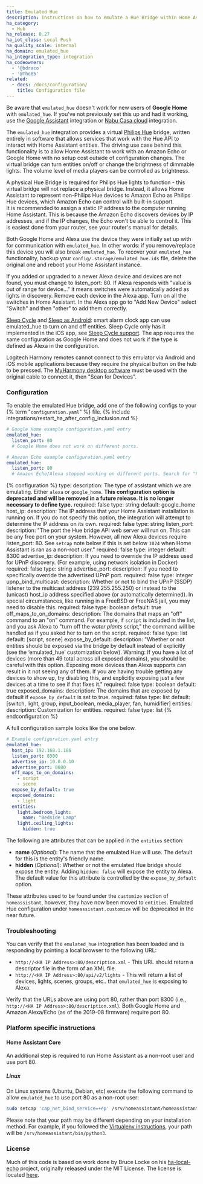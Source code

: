 ```yaml
---
title: Emulated Hue
description: Instructions on how to emulate a Hue Bridge within Home Assistant.
ha_category:
  - Hub
ha_release: 0.27
ha_iot_class: Local Push
ha_quality_scale: internal
ha_domain: emulated_hue
ha_integration_type: integration
ha_codeowners:
  - '@bdraco'
  - '@Tho85'
related:
  - docs: /docs/configuration/
    title: Configuration file
---
```


<div class='note warning'>

Be aware that `emulated_hue` doesn't work for new users of **Google Home** with `emulated_hue`. If you've not previously set this up and had it working, use the [Google Assistant](/integrations/google_assistant/) integration or [Nabu Casa cloud](/integrations/cloud) integration.

</div>

The `emulated_hue` integration provides a virtual [Philips Hue](https://www.philips-hue.com) bridge, written entirely in software that allows services that work with the Hue API to interact with Home Assistant
entities. The driving use case behind this functionality is to allow Home Assistant to work with an Amazon Echo or Google Home with no setup cost outside of configuration changes.
The virtual bridge can turn entities on/off or change the brightness of dimmable lights. The volume level of media players can be controlled as brightness.

<div class='note'>
A physical Hue Bridge is required for Philips Hue lights to function - this virtual bridge will not replace a physical bridge. Instead, it allows Home Assistant to represent non-Philips Hue devices to Amazon Echo as Philips Hue devices, which Amazon Echo can control with built-in support.
</div>

<div class='note'>
It is recommended to assign a static IP address to the computer running Home Assistant. This is because the Amazon Echo discovers devices by IP addresses, and if the IP changes, the Echo won't be able to control it. This is easiest done from your router, see your router's manual for details.
</div>

<div class='note'>

Both Google Home and Alexa use the device they were initially set up with for communication with `emulated_hue`. In other words: if you remove/replace this device you will also break `emulated_hue`. To recover your `emulated_hue` functionality, backup your `config/.storage/emulated_hue.ids` file, delete the original one and reboot your Home Assistant instance.

If you added or upgraded to a newer Alexa device and devices are not found, you must change to listen_port: 80. If Alexa responds with "value is out of range for device..." it means switches were automatically added as lights in discovery. Remove each device in the Alexa app. Turn on all the switches in Home Assistant. In the Alexa app go to "Add New Device" select "Switch" and then "other" to add them correctly.

</div>

<div class='note'>

[Sleep Cycle](https://www.sleepcycle.com) and [Sleep as Android](https://sleep.urbandroid.org): smart alarm clock app can use emulated_hue to turn on and off entities. Sleep Cycle only has it implemented in the iOS app, see [Sleep Cycle support](https://support.sleepcycle.com/hc/articles/207670385-Does-Sleep-Cycle-integrates-with-Phillips-Hue-). The app requires the same configuration as Google Home and does not work if the type is defined as Alexa in the configuration.

</div>

<div class='note'>
  
Logitech Harmony remotes cannot connect to this emulator via Android and iOS mobile applications because they require the physical button on the hub to be pressed. The [MyHarmony desktop software](https://support.myharmony.com/download) must be used with the original cable to connect it, then "Scan for Devices". 
  
</div>

### Configuration

To enable the emulated Hue bridge, add one of the following configs to your {% term "`configuration.yaml`" %} file.
{% include integrations/restart_ha_after_config_inclusion.md %}

```yaml
# Google Home example configuration.yaml entry
emulated_hue:
  listen_port: 80
  # Google Home does not work on different ports.
```

```yaml
# Amazon Echo example configuration.yaml entry
emulated_hue:
  listen_port: 80
  # Amazon Echo/Alexa stopped working on different ports. Search for "Philips Hue Bridge V1 (round)" in the Alexa App to discover devices.
```

{% configuration %}
type:
  description: The type of assistant which we are emulating. Either `alexa` or `google_home`. **This configuration option is deprecated and will be removed in a future release. It is no longer necessary to define type.**
  required: false
  type: string
  default: google_home
host_ip:
  description: The IP address that your Home Assistant installation is running on. If you do not specify this option, the integration will attempt to determine the IP address on its own.
  required: false
  type: string
listen_port:
  description: "The port the Hue bridge API web server will run on. This can be any free port on your system. However, all new Alexa devices require listen_port: 80. See `setcap` note below if this is set below `1024` when Home Assistant is ran as a non-root user."
  required: false
  type: integer
  default: 8300
advertise_ip:
  description: If you need to override the IP address used for UPnP discovery. (For example, using network isolation in Docker)
  required: false
  type: string
advertise_port:
  description: If you need to specifically override the advertised UPnP port.
  required: false
  type: integer
upnp_bind_multicast:
  description: Whether or not to bind the UPnP (SSDP) listener to the multicast address (239.255.255.250) or instead to the (unicast) host_ip address specified above (or automatically determined). In special circumstances, like running in a FreeBSD or FreeNAS jail, you may need to disable this.
  required: false
  type: boolean
  default: true
off_maps_to_on_domains:
  description: The domains that maps an "off" command to an "on" command. For example, if `script` is included in the list, and you ask Alexa to "turn off the *water plants* script," the command will be handled as if you asked her to turn on the script.
  required: false
  type: list
  default: [script, scene]
expose_by_default:
  description: "Whether or not entities should be exposed via the bridge by default instead of explicitly (see the ‘emulated_hue’ customization below). Warning: If you have a lot of devices (more than 49 total across all exposed domains), you should be careful with this option. Exposing more devices than Alexa supports can result in it not seeing any of them. If you are having trouble getting any devices to show up, try disabling this, and explicitly exposing just a few devices at a time to see if that fixes it."
  required: false
  type: boolean
  default: true
exposed_domains:
  description: The domains that are exposed by default if `expose_by_default` is set to true.
  required: false
  type: list
  default: [switch, light, group, input_boolean, media_player, fan, humidifier]
entities:
  description: Customization for entities.
  required: false
  type: list
{% endconfiguration %}

A full configuration sample looks like the one below.

```yaml
# Example configuration.yaml entry
emulated_hue:
  host_ip: 192.168.1.186
  listen_port: 8300
  advertise_ip: 10.0.0.10
  advertise_port: 8080
  off_maps_to_on_domains:
    - script
    - scene
  expose_by_default: true
  exposed_domains:
    - light
  entities:
    light.bedroom_light:
      name: "Bedside Lamp"
    light.ceiling_lights:
      hidden: true
```

The following are attributes that can be applied in the `entities` section:

- **name** (*Optional*): The name that the emulated Hue will use. The default for this is the entity's friendly name.
- **hidden** (*Optional*): Whether or not the emulated Hue bridge should expose the entity. Adding `hidden: false` will expose the entity to Alexa. The default value for this attribute is controlled by the `expose_by_default` option.

<div class='note'>

These attributes used to be found under the `customize` section of `homeassistant`, however, they have now been moved to `entities`. Emulated Hue configuration under `homeassistant.customize` will be deprecated in the near future.

</div>

### Troubleshooting

You can verify that the `emulated_hue` integration has been loaded and is responding by pointing a local browser to the following URL:

- `http://<HA IP Address>:80/description.xml` - This URL should return a descriptor file in the form of an XML file.
- `http://<HA IP Address>:80/api/v2/lights` - This will return a list of devices, lights, scenes, groups, etc.. that `emulated_hue` is exposing to Alexa.

Verify that the URLs above are using port 80, rather than port 8300 (i.e., `http://<HA IP Address>:80/description.xml`). Both Google Home and Amazon Alexa/Echo (as of the 2019-08 firmware) require port 80.

### Platform specific instructions

#### Home Assistant Core

An additional step is required to run Home Assistant as a non-root user and use port 80.

##### Linux

On Linux systems (Ubuntu, Debian, etc) execute the following command to allow `emulated_hue` to use port 80 as a non-root user:

```bash
sudo setcap 'cap_net_bind_service=+ep' /srv/homeassistant/homeassistant_venv/bin/python3
```

Please note that your path may be different depending on your installation method. For example, if you followed the [Virtualenv instructions](/installation/linux/), your path will be `/srv/homeassistant/bin/python3`.

### License

Much of this code is based on work done by Bruce Locke on his [ha-local-echo](https://github.com/blocke/ha-local-echo) project, originally released under the MIT License. The license is located [here](https://github.com/blocke/ha-local-echo/blob/b9bf5dcaae6d8e305e2283179ffba64bde9ed29e/LICENSE).
